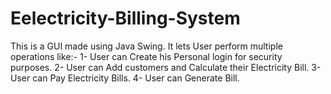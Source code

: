 # Eelectricity-Billing-System
This is a GUI made using Java Swing. It lets User perform multiple operations like:-  1- User can Create his Personal login for security purposes.  2- User can Add customers and Calculate their Electricity Bill.  3- User can Pay Electricity Bills.  4- User can Generate Bill.
